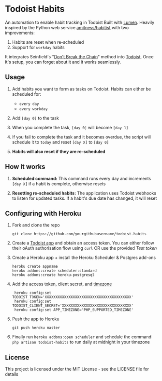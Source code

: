 # Todoist Habits
An automation to enable habit tracking in Todoist Built with [Lumen](https://lumen.laravel.com). Heavily inspired by the Python web service [amitness/habitist](https://github.com/amitness/habitist) with two improvements:

1. Habits are reset when re-scheduled
1. Support for `workday` habits

It integrates Seinfield's "[Don't Break the Chain](https://lifehacker.com/281626/jerry-seinfelds-productivity-secret)" method into [Todoist](https://todoist.com/). Once it's setup, you can forget about it and it works seamlessly.

## Usage

1. Add habits you want to form as tasks on Todoist. Habits can either be scheduled for:
    - `every day`
    - `every workday`

1. Add `[day 0]` to the task

1. When you complete the task, `[day 0]` will become `[day 1]`

1. If you fail to complete the task and it becomes overdue, the script will schedule it to `today` and reset `[day X]` to `[day 0]`

1. **Habits will also reset if they are re-scheduled**

## How it works

1. **Scheduled command:** This command runs every day and increments `[day X]` if a habit is complete, otherwise resets

1. **Resetting re-scheduled habits:** The application uses Todoist webhooks to listen for updated tasks. If a habit's due date has changed, it will reset

## Configuring with Heroku
1. Fork and clone the repo
    ```
    git clone https://github.com/yourgithubusername/todoist-habits
    ```

1. Create a [Todoist app](https://todoist.com/app_console/create_app) and obtain an access token. You can either follow their oAuth authorisation flow using `curl` OR use the provided *Test token*

1. Create a Heroku app + install the Heroku Scheduler & Postgres add-ons
    ```
    heroku create appname
    heroku addons:create scheduler:standard
    heroku addons:create heroku-postgresql
    ```

1. Add the access token, client secret, and [timezone](http://php.net/manual/en/timezones.php)
    ```
     heroku config:set TODOIST_TOKEN='XXXXXXXXXXXXXXXXXXXXXXXXXXXXXXXXXXXXXXXX'
     heroku config:set TODOIST_CLIENT_SECRET='XXXXXXXXXXXXXXXXXXXXXXXXXXXXXXXX'
     heroku config:set APP_TIMEZONE='PHP_SUPPORTED_TIMEZONE'
    ```

1. Push the app to Heroku
    ```
    git push heroku master
    ```

1. Finally run `heroku addons:open scheduler` and schedule the command `php artisan todoist-habits` to run daily at midnight in your timezone

## License
This project is licensed under the MIT License - see the LICENSE file for details
